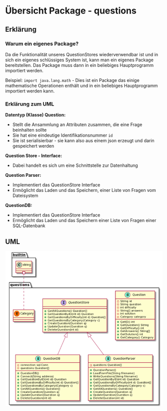 # Übersicht Package - questions

## Erklärung
### Warum ein eigenes Package?
Da die Funktionalität unseres QuestionStores wiederverwendbar ist und in sich ein eigenes schlüssiges System ist, kann man ein eigenes Package bereitstellen. Das Package muss dann in ein beliebiges Hauptprogramm importiert werden. 

Beispiel: 
`import java.lang.math` - Dies ist ein Package das einige mathematische Operationen enthält und in ein beliebiges Hauptprogramm importiert werden kann.

### Erklärung zum UML
**Datentyp (Klasse) Question:**

 - Stellt die Ansammlung an Attributen zusammen, die eine Frage beinhalten sollte
 - Sie hat eine eindeutige Identifikationsnummer `id`
 - Sie ist serialisierbar - sie kann also aus einem json erzeugt und darin gespeichert werden 

**Question Store - Interface:**

 - Dabei handelt es sich um eine Schnittstelle zur Datenhaltung

**Question Parser:**

 - Implementiert das QuestionStore Interface
 - Ermöglicht das Laden und das Speichern, einer Liste von Fragen vom Dateisystem

**QuestionDB:**

 - Implementiert das QuestionStore Interface
 - Ermöglicht das Laden und das Speichern einer Liste von Fragen einer SQL-Datenbank


## UML
![UML questions package](assets/package_questions_uml.png)
